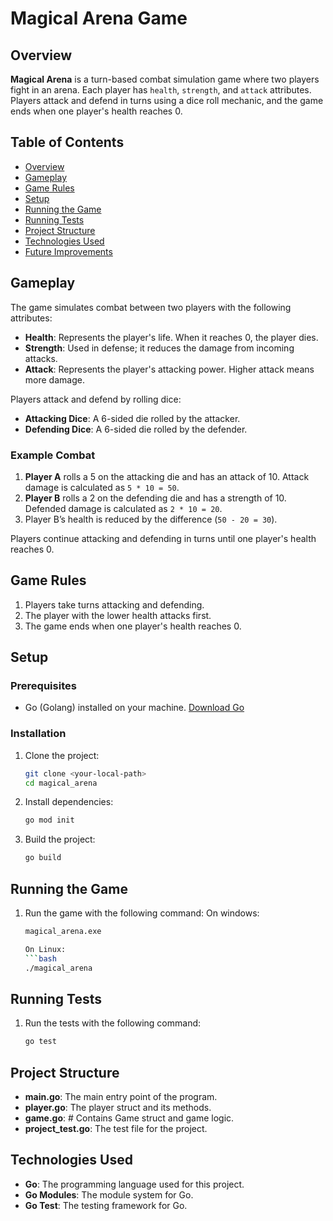 # Magical Arena Game

## Overview
**Magical Arena** is a turn-based combat simulation game where two players fight in an arena. Each player has `health`, `strength`, and `attack` attributes. Players attack and defend in turns using a dice roll mechanic, and the game ends when one player's health reaches 0.

## Table of Contents
- [Overview](#overview)
- [Gameplay](#gameplay)
- [Game Rules](#game-rules)
- [Setup](#setup)
- [Running the Game](#running-the-game)
- [Running Tests](#running-tests)
- [Project Structure](#project-structure)
- [Technologies Used](#technologies-used)
- [Future Improvements](#future-improvements)

## Gameplay
The game simulates combat between two players with the following attributes:
- **Health**: Represents the player's life. When it reaches 0, the player dies.
- **Strength**: Used in defense; it reduces the damage from incoming attacks.
- **Attack**: Represents the player's attacking power. Higher attack means more damage.

Players attack and defend by rolling dice:
- **Attacking Dice**: A 6-sided die rolled by the attacker.
- **Defending Dice**: A 6-sided die rolled by the defender.

### Example Combat
1. **Player A** rolls a 5 on the attacking die and has an attack of 10. Attack damage is calculated as `5 * 10 = 50`.
2. **Player B** rolls a 2 on the defending die and has a strength of 10. Defended damage is calculated as `2 * 10 = 20`.
3. Player B’s health is reduced by the difference (`50 - 20 = 30`).

Players continue attacking and defending in turns until one player's health reaches 0.

## Game Rules
1. Players take turns attacking and defending.
2. The player with the lower health attacks first.
3. The game ends when one player's health reaches 0.

## Setup
### Prerequisites
- Go (Golang) installed on your machine. [Download Go](https://golang.org/dl/)

### Installation
1. Clone the project:
   ```bash
   git clone <your-local-path>
   cd magical_arena

2. Install dependencies:
   ```bash
   go mod init

3. Build the project:
   ```bash
   go build

## Running the Game
1. Run the game with the following command:
   On windows:
   ```bash
   magical_arena.exe

   On Linux:
   ```bash
   ./magical_arena

## Running Tests
1. Run the tests with the following command:
   ```bash
   go test

## Project Structure
- **main.go**: The main entry point of the program.
- **player.go**: The player struct and its methods.
- **game.go**: # Contains Game struct and game logic.
- **project_test.go**: The test file for the project.

## Technologies Used
- **Go**: The programming language used for this project.
- **Go Modules**: The module system for Go.
- **Go Test**: The testing framework for Go.